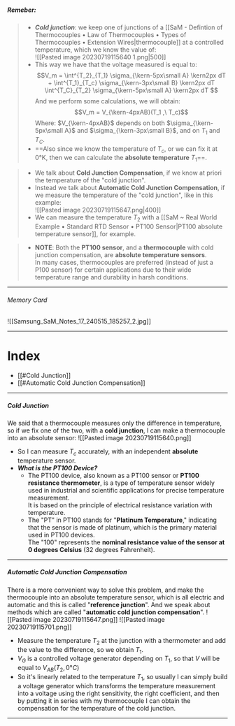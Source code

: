 ##### ***Remeber***:

> - ***Cold junction***: we keep one of  junctions of a [[SaM - Defintion of Thermocouples • Law of Thermocouples • Types of Thermocouples • Extension Wires|thermocouple]] at a controlled temperature, which we know the value of:<br>![[Pasted image 20230719115640 1.png|500]]
> - This way we have that the voltage measured is equal to:$$V_m = \int^{T_2}_{T_1} \sigma_{\kern-5px\small A} \kern2px dT  + \int^{T_1}_{T_c} \sigma_{\kern-3px\small B} \kern2px dT \int^{T_C}_{T_2} \sigma_{\kern-5px\small A} \kern2px dT  $$And we perform some calculations, we will obtain:$$V_m = V_{\kern-4pxAB}(T_1 ,\ T_c)$$Where: $V_{\kern-4pxAB}$ depends on both $\sigma_{\kern-5px\small A}$ and $\sigma_{\kern-3px\small B}$, and on $T_1$ and $T_C$.
> - ==Also since we know the temperature of $T_c$, or we can fix it at $0°\text{K}$, then we can calculate the **absolute temperature** $T_1$==.

> - We talk about **Cold Junction Compensation**, if we know at priori the temperature of the "cold junction".
> - Instead we talk about **Automatic Cold Junction Compensation**, if we measure the temperature of the "cold junction", like in this example:<br>![[Pasted image 20230719115647.png|400]]
> - We can measure the temperature $T_2$ with a [[SaM ~ Real World Example • Standard RTD Sensor • PT100 Sensor|PT100 absolute temperature sensor]], for example.

> - **NOTE**: Both the **PT100 sensor**, and a **thermocouple** with cold junction compensation, are **absolute temperature sensors**.<br>In many cases, thermocouples are preferred (instead of just a P100 sensor) for certain applications due to their wide temperature range and durability in harsh conditions.

---
###### Memory Card
![[Samsung_SaM_Notes_17_240515_185257_2.jpg]]

---
# Index
- [[#Cold Junction]]
- [[#Automatic Cold Junction Compensation]]

---
##### Cold Junction
We said that a thermocouple measures only the difference in temperature, so if we fix one of the two, with a **cold junction**, I can make a thermocouple into an absolute sensor:
![[Pasted image 20230719115640.png]]
- So I can measure $T_c$ accurately, with an independent **absolute** temperature sensor.
- ***What is the PT100 Device?***
	- The PT100 device, also known as a PT100 sensor or **PT100 resistance thermometer**, is a type of temperature sensor widely used in industrial and scientific applications for precise temperature measurement.<br>It is based on the principle of electrical resistance variation with temperature.
	- The "PT" in PT100 stands for "**Platinum Temperature**," indicating that the sensor is made of platinum, which is the primary material used in PT100 devices.<br>The "$100$" represents the **nominal resistance value of the sensor at $0$ degrees Celsius** (32 degrees Fahrenheit). 


---
##### Automatic Cold Junction Compensation
There is a more convenient way to solve this problem, and make the thermocouple into an absolute temperature sensor, which is all electric and automatic and this is called "**reference junction**".
And we speak about methods which are called "**automatic cold junction compensation**".
![[Pasted image 20230719115647.png]]
![[Pasted image 20230719115701.png]]
- Measure the temperature $T_2$ at the junction with a thermometer and add the value to the difference, so we obtain $T_1$.
- $V_G$ is a controlled voltage generator depending on $T_1$, so that $V$ will be equal to $V_{AB}(T_2, 0°C)$
- So it's linearly related to the temperature $T_1$, so usually I can simply build a voltage generator which transforms the temperature measurement into a voltage using the right sensitivity, the right coefficient, and then by putting it in series with my thermocouple I can obtain the compensation for the temperature of the cold junction.

---